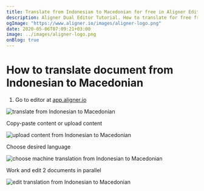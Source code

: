 ```yaml
---
title: Translate from Indonesian to Macedonian for free in Aligner Editor
description: Aligner Dual Editor Tutorial. How to translate for free from Indonesian to Macedonian. Aligner is multilingual document management platform. 
ogImage: "https://www.aligner.io/images/aligner-logo.png"
date: 2020-05-06T07:09:21+03:00
image: ../images/aligner-logo.png
onBlog: true
---
```


# How to translate document from Indonesian to Macedonian

1. Go to editor at [app.aligner.io](https://app.aligner.io "Aligner App web page")

![translate from Indonesian to Macedonian](../aligner-blank-editor.png "translate from Indonesian to Macedonian")

Copy-paste content or upload content

![upload content from Indonesian to Macedonian](../aligner-uploaded-document.png "upload content from Indonesian to Macedonian")

Choose desired language

![choose machine translation from Indonesian to Macedonian](../aligner-language-dropdown.png "choose machine translation from Indonesian to Macedonian")

Work and edit 2 documents in parallel

![edit translation from Indonesian to Macedonian](../aligner-double-sitded-editor.png "edit translation from Indonesian to Macedonian")

